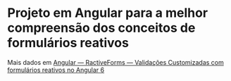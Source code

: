 # Projeto em Angular para a melhor compreensão dos conceitos de formulários reativos

Mais dados em [Angular — RactiveForms — Validações Customizadas com formulários reativos no Angular 6](https://medium.com/manacespereira/angular-ractiveforms-valida%C3%A7%C3%B5es-customizadas-com-formul%C3%A1rios-reativos-no-angular-6-3a3338f9add9)
